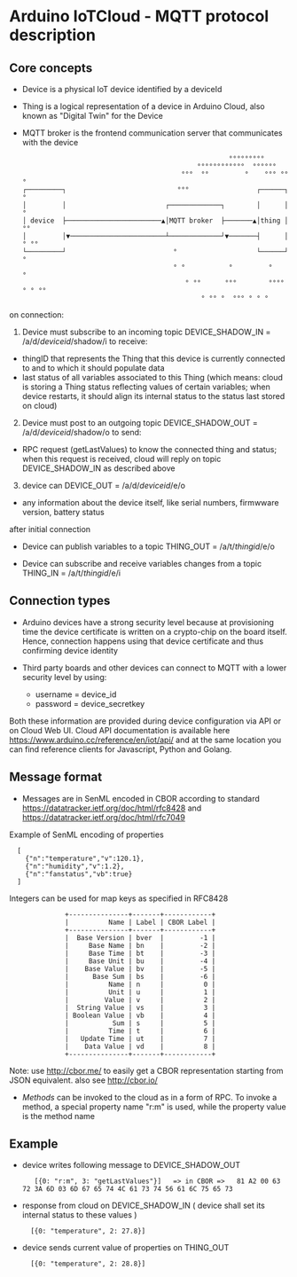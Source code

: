 Arduino IoTCloud - MQTT protocol description
=======


Core concepts
--------------

* Device is a physical IoT device identified by a deviceId
* Thing is a logical representation of a device in Arduino Cloud, also known as "Digital Twin" for the Device
* MQTT broker is the frontend communication server that communicates with the device


 
                                                          °°°°°°°°°
                                                  °°°°°°°°°°°°  °°°°°°
                                              °°°  °°         °    °°° °°°
      ┌─────────┐                            °°°                 ┌──────┐     °
      │         │                         ┌─────────────┐        │      │     °
      │ device  ├────────────────────────▲│MQTT broker  ├───────▲│thing │   °°
      │         │▼────────────────────────┴─────────────┘▼───────┤      │   ° °°
      └─────────┘                           °                    └──────┘      °
                                            ° °           °         °          °
                                               ° °°      °°°        °°°° ° ° °°
                                                   ° °° °  °°° ° ° °
  


on connection:

1. Device must subscribe to an incoming topic DEVICE_SHADOW_IN = /a/d/_deviceid_/shadow/i to receive:
  - thingID that represents the Thing that this device is currently connected to and to which it should populate data
  - last status of all variables associated to this Thing
(which means: cloud is storing a Thing status reflecting values of certain variables; when device restarts,
it should align its internal status to the status last stored on cloud)

2. Device must post to an outgoing topic DEVICE_SHADOW_OUT = /a/d/_deviceid_/shadow/o to send:
  - RPC request (getLastValues) to know the connected thing and status; when this request is received, cloud will reply on topic DEVICE_SHADOW_IN as described above

3. device can DEVICE_OUT = /a/d/_deviceid_/e/o
  - any information about the device itself, like serial numbers, firmwware version, battery status

after initial connection

* Device can publish variables to a topic THING_OUT = /a/t/_thingid_/e/o
    
* Device can subscribe and receive variables changes from a topic THING_IN = /a/t/_thingid_/e/i

  
Connection types
---------------

* Arduino devices have a strong security level because at provisioning time the device certificate is written on a crypto-chip on the board itself. Hence, connection happens using that device certificate and thus confirming device identity
  
* Third party boards and other devices can connect to MQTT with a lower security level by using:
  - username = device_id    
  - password = device_secretkey
  
Both these information are provided during device configuration via API or on Cloud Web UI. Cloud API documentation is available here https://www.arduino.cc/reference/en/iot/api/   and at the same location you can find reference clients for Javascript, Python and Golang. 
  
  
Message format
---------------
  
* Messages are in SenML encoded in CBOR according to standard https://datatracker.ietf.org/doc/html/rfc8428 and https://datatracker.ietf.org/doc/html/rfc7049
  
Example of SenML encoding of properties
  
      [
        {"n":"temperature","v":120.1},
        {"n":"humidity","v":1.2},
        {"n":"fanstatus","vb":true}
      ]

Integers can be used for map keys as specified in RFC8428
  
                  +---------------+-------+------------+
                  |          Name | Label | CBOR Label |
                  +---------------+-------+------------+
                  |  Base Version | bver  |         -1 |
                  |     Base Name | bn    |         -2 |
                  |     Base Time | bt    |         -3 |
                  |     Base Unit | bu    |         -4 |
                  |    Base Value | bv    |         -5 |
                  |      Base Sum | bs    |         -6 |
                  |          Name | n     |          0 |
                  |          Unit | u     |          1 |
                  |         Value | v     |          2 |
                  |  String Value | vs    |          3 |
                  | Boolean Value | vb    |          4 |
                  |           Sum | s     |          5 |
                  |          Time | t     |          6 |
                  |   Update Time | ut    |          7 |
                  |    Data Value | vd    |          8 |
                  +---------------+-------+------------+
  
  
Note: use http://cbor.me/  to easily get a CBOR representation starting from JSON equivalent. also see http://cbor.io/

  
* *Methods* can be invoked to the cloud as in a form of RPC. To invoke a method, a special property name "r:m" is used, while the property value is the method name
  
  
  
Example
---------------
  
 - device writes following message to DEVICE_SHADOW_OUT
                     
          [{0: "r:m", 3: "getLastValues"}]   => in CBOR =>   81 A2 00 63 72 3A 6D 03 6D 67 65 74 4C 61 73 74 56 61 6C 75 65 73
  
  - response from cloud on DEVICE_SHADOW_IN  ( device shall set its internal status to these values ) 
          
          [{0: "temperature", 2: 27.8}]
  
  - device sends current value of properties on THING_OUT

          [{0: "temperature", 2: 28.8}]
  
  
